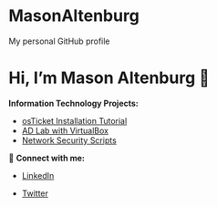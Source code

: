 # MasonAltenburg
My personal GitHub profile
<p align="center">


# Hi, I’m Mason Altenburg 👋

**Information Technology Projects:**  

- [osTicket Installation Tutorial](https://github.com/mason-altenburg/osTicket-Installation-Tutorial)
- [AD Lab with VirtualBox](https://github.com/mason-altenburg/Configuring-On-premises-Active-Directory-with-Virtual-Box)
- [Network Security Scripts](https://github.com/mason-altenburg/aws-network-security)


🤳 **Connect with me:**  
- [LinkedIn](https://linkedin.com/in/your‑profile)  

- [Twitter](https://twitter.com/your‑handle)
